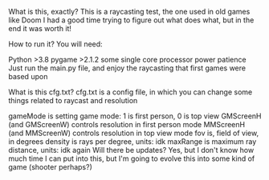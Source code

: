 What is this, exactly?
This is a raycasting test, the one used in old games like Doom
I had a good time trying to figure out what does what, but in the end it was worth it!

How to run it?
You will need:

Python >3.8
pygame >2.1.2
some single core processor power
patience
Just run the main.py file, and enjoy the raycasting that first games were based upon

What is this cfg.txt?
cfg.txt is a config file, in which you can change some things related to raycast and resolution

gameMode is setting game mode: 1 is first person, 0 is top view
GMScreenH (and GMScreenW) controls resolution in first person mode
MMScreenH (and MMScreenW) controls resolution in top view mode
fov is, field of view, in degrees
density is rays per degree, units: idk
maxRange is maximum ray distance, units: idk again
Will there be updates?
Yes, but I don't know how much time I can put into this, but I'm going to evolve this into some kind of game (shooter perhaps?)
